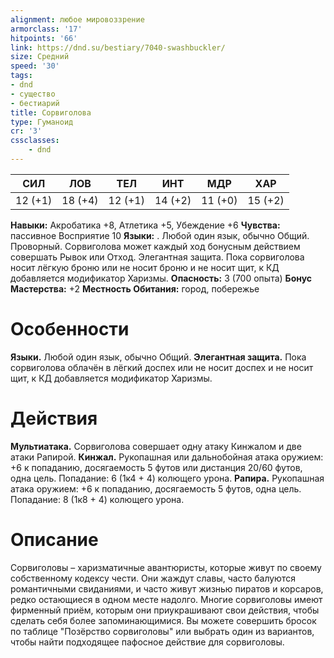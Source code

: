 ```yaml
---
alignment: любое мировоззрение
armorclass: '17'
hitpoints: '66'
link: https://dnd.su/bestiary/7040-swashbuckler/
size: Средний
speed: '30'
tags:
- dnd
- существо
- бестиарий
title: Сорвиголова
type: Гуманоид
cr: '3'
cssclasses:
    - dnd
---
```



| СИЛ | ЛОВ | ТЕЛ | ИНТ | МДР | ХАР |
|---|---|---|---|---|---|
| 12 (+1) | 18 (+4) | 12 (+1) | 14 (+2) | 11 (+0) | 15 (+2) |
**Навыки:** Акробатика +8, Атлетика +5, Убеждение +6
**Чувства:** пассивное Восприятие 10
**Языки:** . Любой один язык, обычно Общий.
Проворный. Сорвиголова может каждый ход бонусным действием совершать Рывок или Отход.
Элегантная защита. Пока сорвиголова носит лёгкую броню или не носит броню и не носит щит, к КД добавляется модификатор Харизмы.
**Опасность:** 3 (700 опыта)
**Бонус Мастерства:** +2
**Местность Обитания:** город, побережье


# Особенности
**Языки.** Любой один язык, обычно Общий.
**Элегантная защита.** Пока сорвиголова облачён в лёгкий доспех или не носит доспех и не носит щит, к КД добавляется модификатор Харизмы.


# Действия
**Мультиатака.** Сорвиголова совершает одну атаку Кинжалом и две атаки Рапирой.
**Кинжал.** Рукопашная или дальнобойная атака оружием: +6 к попаданию, досягаемость 5 футов или дистанция 20/60 футов, одна цель. Попадание: 6 (1к4 + 4) колющего урона.
**Рапира.** Рукопашная атака оружием: +6 к попаданию, досягаемость 5 футов, одна цель. Попадание: 8 (1к8 + 4) колющего урона.


# Описание
Сорвиголовы – харизматичные авантюристы, которые живут по своему собственному кодексу чести. Они жаждут славы, часто балуются романтичными свиданиями, и часто живут жизнью пиратов и корсаров, редко остающиеся в одном месте надолго. Многие сорвиголовы имеют фирменный приём, которым они приукрашивают свои действия, чтобы сделать себя более запоминающимися. Вы можете совершить бросок по таблице "Позёрство сорвиголовы" или выбрать один из вариантов, чтобы найти подходящее пафосное действие для сорвиголовы.